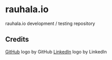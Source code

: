 # rauhala.io

rauhala.io development / testing repository

## Credits

[GitHub](https://github.com/logos) logo by GitHub
[LinkedIn](https://brand.linkedin.com/downloads) logo by LinkedIn
